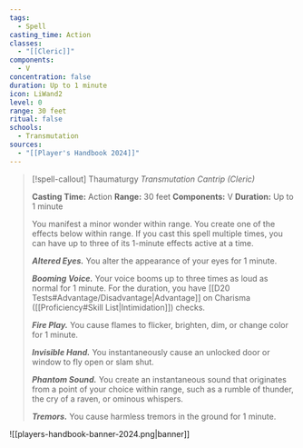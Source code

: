 ```yaml
---
tags:
  - Spell
casting_time: Action
classes:
  - "[[Cleric]]"
components:
  - V
concentration: false
duration: Up to 1 minute
icon: LiWand2
level: 0
range: 30 feet
ritual: false
schools:
  - Transmutation
sources: 
  - "[[Player's Handbook 2024]]"
---
```

>[!spell-callout] Thaumaturgy
>_Transmutation Cantrip (Cleric)_
>
>**Casting Time:** Action
>**Range:** 30 feet
>**Components:** V
>**Duration:** Up to 1 minute
>
>You manifest a minor wonder within range. You create one of the effects below within range. If you cast this spell multiple times, you can have up to three of its 1-minute effects active at a time.
>
>**_Altered Eyes._** You alter the appearance of your eyes for 1 minute.
>
>**_Booming Voice._** Your voice booms up to three times as loud as normal for 1 minute. For the duration, you have [[D20 Tests#Advantage/Disadvantage\|Advantage]] on Charisma ([[Proficiency#Skill List\|Intimidation]]) checks.
>
>**_Fire Play._** You cause flames to flicker, brighten, dim, or change color for 1 minute.
>
>**_Invisible Hand._** You instantaneously cause an unlocked door or window to fly open or slam shut.
>
>**_Phantom Sound._** You create an instantaneous sound that originates from a point of your choice within range, such as a rumble of thunder, the cry of a raven, or ominous whispers.
>
>**_Tremors._** You cause harmless tremors in the ground for 1 minute.


![[players-handbook-banner-2024.png|banner]]